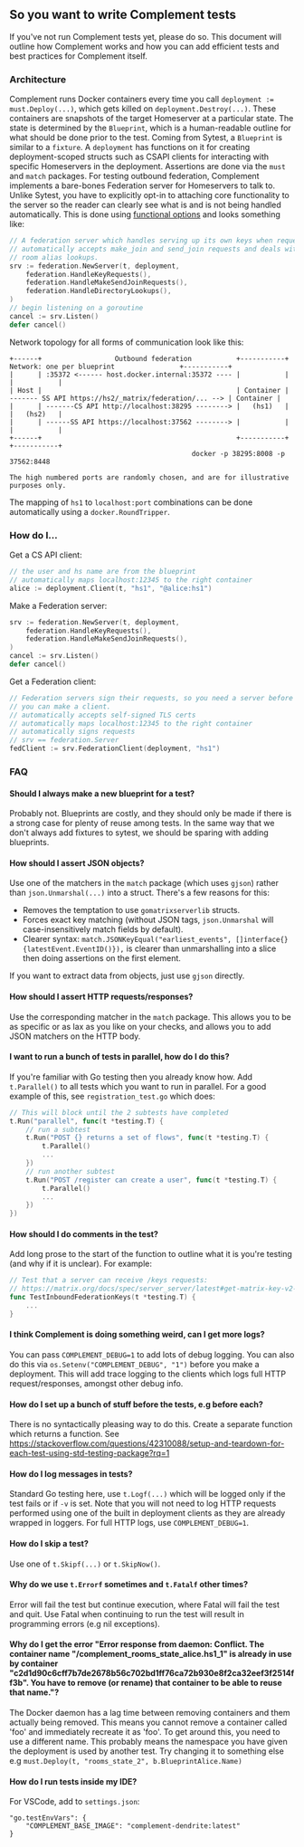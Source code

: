 ## So you want to write Complement tests

If you've not run Complement tests yet, please do so. This document will outline how Complement works and how you can add efficient tests and best practices for Complement itself.

### Architecture

Complement runs Docker containers every time you call `deployment := must.Deploy(...)`, which gets killed on `deployment.Destroy(...)`. These containers are snapshots of the target Homeserver at a particular state. The state is determined by the `Blueprint`, which is a human-readable outline for what should be done prior to the test. Coming from Sytest, a `Blueprint` is similar to a `fixture`. A `deployment` has functions on it for creating deployment-scoped structs such as CSAPI clients for interacting with specific Homeservers in the deployment. Assertions are done via the `must` and `match` packages. For testing outbound federation, Complement implements a bare-bones Federation server for Homeservers to talk to. Unlike Sytest, you have to explicitly opt-in to attaching core functionality to the server so the reader can clearly see what is and is not being handled automatically. This is done using [functional options](https://dave.cheney.net/2014/10/17/functional-options-for-friendly-apis) and looks something like:
```go
// A federation server which handles serving up its own keys when requested,
// automatically accepts make_join and send_join requests and deals with
// room alias lookups.
srv := federation.NewServer(t, deployment,
    federation.HandleKeyRequests(),
    federation.HandleMakeSendJoinRequests(),
    federation.HandleDirectoryLookups(),
)
// begin listening on a goroutine
cancel := srv.Listen()
defer cancel()
```

Network topology for all forms of communication look like this:
```
+------+                  Outbound federation           +-----------+             Network: one per blueprint                +-----------+
|      | :35372 <------ host.docker.internal:35372 ---- |           |                                                       |           |
| Host |                                                | Container | ------- SS API https://hs2/_matrix/federation/... --> | Container |
|      | -------CS API http://localhost:38295 --------> |   (hs1)   |                                                       |   (hs2)   |
|      | ------SS API https://localhost:37562 --------> |           |                                                       |           |
+------+                                                +-----------+                                                       +-----------+
                                             docker -p 38295:8008 -p 37562:8448

The high numbered ports are randomly chosen, and are for illustrative purposes only.
```
The mapping of `hs1` to `localhost:port` combinations can be done automatically using a `docker.RoundTripper`.

### How do I...

Get a CS API client:
```go
// the user and hs name are from the blueprint
// automatically maps localhost:12345 to the right container
alice := deployment.Client(t, "hs1", "@alice:hs1")
```

Make a Federation server:
```go
srv := federation.NewServer(t, deployment,
    federation.HandleKeyRequests(),
    federation.HandleMakeSendJoinRequests(),
)
cancel := srv.Listen()
defer cancel()
```

Get a Federation client:
```go
// Federation servers sign their requests, so you need a server before
// you can make a client.
// automatically accepts self-signed TLS certs
// automatically maps localhost:12345 to the right container
// automatically signs requests
// srv == federation.Server
fedClient := srv.FederationClient(deployment, "hs1")
```

### FAQ

#### Should I always make a new blueprint for a test?

Probably not. Blueprints are costly, and they should only be made if there is a strong case for plenty of reuse among tests. In the same way that we don't always add fixtures to sytest, we should be sparing with adding blueprints.

#### How should I assert JSON objects?

Use one of the matchers in the `match` package (which uses `gjson`) rather than `json.Unmarshal(...)` into a struct. There's a few reasons for this:
 - Removes the temptation to use `gomatrixserverlib` structs.
 - Forces exact key matching (without JSON tags, `json.Unmarshal` will case-insensitively match fields by default).
 - Clearer syntax: `match.JSONKeyEqual("earliest_events", []interface{}{latestEvent.EventID()}),` is clearer than unmarshalling into a slice then doing assertions on the first element.

If you want to extract data from objects, just use `gjson` directly.

#### How should I assert HTTP requests/responses?

Use the corresponding matcher in the `match` package. This allows you to be as specific or as lax as you like on your checks, and allows you to add JSON matchers on
the HTTP body.

#### I want to run a bunch of tests in parallel, how do I do this?

If you're familiar with Go testing then you already know how. Add `t.Parallel()` to all tests which you want to run in parallel. For a good example of this, see `registration_test.go` which does:
```go
// This will block until the 2 subtests have completed
t.Run("parallel", func(t *testing.T) {
    // run a subtest
    t.Run("POST {} returns a set of flows", func(t *testing.T) {
        t.Parallel()
        ...
    })
    // run another subtest
    t.Run("POST /register can create a user", func(t *testing.T) {
        t.Parallel()
        ...
    })
})
```

#### How should I do comments in the test?

Add long prose to the start of the function to outline what it is you're testing (and why if it is unclear). For example:
```go
// Test that a server can receive /keys requests:
// https://matrix.org/docs/spec/server_server/latest#get-matrix-key-v2-server-keyid
func TestInboundFederationKeys(t *testing.T) {
    ...
}
```

#### I think Complement is doing something weird, can I get more logs?

You can pass `COMPLEMENT_DEBUG=1` to add lots of debug logging. You can also do this via `os.Setenv("COMPLEMENT_DEBUG", "1")` before you make a deployment. This will add trace logging to the clients which logs full HTTP request/responses, amongst other debug info.

#### How do I set up a bunch of stuff before the tests, e.g before each?

There is no syntactically pleasing way to do this. Create a separate function which returns a function. See https://stackoverflow.com/questions/42310088/setup-and-teardown-for-each-test-using-std-testing-package?rq=1

#### How do I log messages in tests?

Standard Go testing here, use `t.Logf(...)` which will be logged only if the test fails or if `-v` is set. Note that you will not need to log HTTP requests performed using one of the built in deployment clients as they are already wrapped in loggers. For full HTTP logs, use `COMPLEMENT_DEBUG=1`.

#### How do I skip a test?

Use one of `t.Skipf(...)` or `t.SkipNow()`.

#### Why do we use `t.Errorf` sometimes and `t.Fatalf` other times?

Error will fail the test but continue execution, where Fatal will fail the test and quit. Use Fatal when continuing to run the test will result in programming errors (e.g nil exceptions).

#### Why do I get the error "Error response from daemon: Conflict. The container name "/complement_rooms_state_alice.hs1_1" is already in use by container "c2d1d90c6cff7b7de2678b56c702bd1ff76ca72b930e8f2ca32eef3f2514ff3b". You have to remove (or rename) that container to be able to reuse that name."?

The Docker daemon has a lag time between removing containers and them actually being removed. This means you cannot remove a container called 'foo' and immediately recreate it as 'foo'. To get around this, you need to use a different name. This probably means the namespace you have given the deployment is used by another test. Try changing it to something else e.g `must.Deploy(t, "rooms_state_2", b.BlueprintAlice.Name)`

#### How do I run tests inside my IDE?

For VSCode, add to `settings.json`:
```
"go.testEnvVars": {
    "COMPLEMENT_BASE_IMAGE": "complement-dendrite:latest"
}
```
